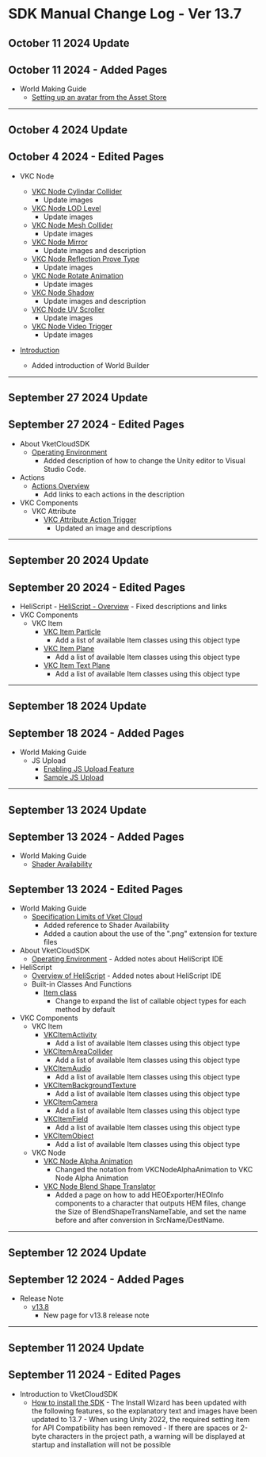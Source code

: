 # SDK Manual Change Log - Ver 13.7

## October 11 2024 Update

## October 11 2024 - Added Pages
- World Making Guide
    - [Setting up an avatar from the Asset Store](https://vrhikky.github.io/VketCloudSDK_Documents/13.7/en/WorldMakingGuide/ImportAssetStore.html)

---

## October 4 2024 Update

## October 4 2024 - Edited Pages
- VKC Node
    - [VKC Node Cylindar Collider](https://vrhikky.github.io/VketCloudSDK_Documents/13.7/en/VKCComponents/VKCNodeCylinderCollider.html)
        - Update images
    - [VKC Node LOD Level](https://vrhikky.github.io/VketCloudSDK_Documents/13.7/en/VKCComponents/VKCNodeLODLevel.html)
        - Update images
    - [VKC Node Mesh Collider](https://vrhikky.github.io/VketCloudSDK_Documents/13.7/en/VKCComponents/VKCNodeMeshCollider.html)
        - Update images
    - [VKC Node Mirror](https://vrhikky.github.io/VketCloudSDK_Documents/13.7/en/VKCComponents/VKCNodeMirror.html)
        - Update images and description
    - [VKC Node Reflection Prove Type](https://vrhikky.github.io/VketCloudSDK_Documents/13.7/en/VKCComponents/VKCNodeReflectionProbeType.html)
        - Update images
    - [VKC Node Rotate Animation](https://vrhikky.github.io/VketCloudSDK_Documents/13.7/en/VKCComponents/VKCNodeRotateAnimation.html)
        - Update images
    - [VKC Node Shadow](https://vrhikky.github.io/VketCloudSDK_Documents/13.7/en/VKCComponents/VKCNodeShadow.html)
        - Update images and description
    - [VKC Node UV Scroller](https://vrhikky.github.io/VketCloudSDK_Documents/13.7/en/VKCComponents/VKCNodeUVScroller.html)
        - Update images
    - [VKC Node Video Trigger](https://vrhikky.github.io/VketCloudSDK_Documents/13.7/en/VKCComponents/VKCNodeVideoTrigger.html)
        - Update images

- [Introduction](https://vrhikky.github.io/VketCloudSDK_Documents/13.7/en/index.html)
    - Added introduction of World Builder

---

## September 27 2024 Update

## September 27 2024 - Edited Pages

- About VketCloudSDK
    - [Operating Environment](https://vrhikky.github.io/VketCloudSDK_Documents/13.7/en/AboutVketCloudSDK/OperatingEnvironment.html)
        - Added description of how to change the Unity editor to Visual Studio Code.
- Actions
    - [Actions Overview](https://vrhikky.github.io/VketCloudSDK_Documents/13.7/en/Actions/ActionsOverview.html)
        - Add links to each actions in the description
- VKC Components
    - VKC Attribute
        - [VKC Attribute Action Trigger](https://vrhikky.github.io/VketCloudSDK_Documents/13.7/en/VKCComponents/VKCAttributeActionTrigger.html)
            - Updated an image and descriptions

---

## September 20 2024 Update

## September 20 2024 - Edited Pages

- HeliScript
      - [HeliScript - Overview](https://vrhikky.github.io/VketCloudSDK_Documents/13.7/en/hs/hs_overview.html)
          - Fixed descriptions and links
- VKC Components
    - VKC Item
        - [VKC Item Particle](https://vrhikky.github.io/VketCloudSDK_Documents/13.4/en/VKCComponents/VKCItemParticle.html)
            - Add a list of available Item classes using this object type
        - [VKC Item Plane](https://vrhikky.github.io/VketCloudSDK_Documents/13.4/en/VKCComponents/VKCItemPlane.html)
            - Add a list of available Item classes using this object type
        - [VKC Item Text Plane](https://vrhikky.github.io/VketCloudSDK_Documents/13.4/en/VKCComponents/VKCItemPlane.html)
            - Add a list of available Item classes using this object type

---

## September 18 2024 Update

## September 18 2024 - Added Pages

- World Making Guide
  - JS Upload
    - [Enabling JS Upload Feature](https://vrhikky.github.io/VketCloudSDK_Documents/13.7/en/WorldMakingGuide/JsUpload.html)
    - [Sample JS Upload](https://vrhikky.github.io/VketCloudSDK_Documents/13.7/en/WorldMakingGuide/JsUpload_Sample.html)

---

## September 13 2024 Update
    
## September 13 2024 - Added Pages

- World Making Guide
  - [Shader Availability](https://vrhikky.github.io/VketCloudSDK_Documents/13.7/en/WorldMakingGuide/ShaderAvailability.html)

## September 13 2024 - Edited Pages

- World Making Guide
  - [Specification Limits of Vket Cloud](https://vrhikky.github.io/VketCloudSDK_Documents/13.7/en/WorldMakingGuide/UnityGuidelines.html)
    - Added reference to Shader Availability
    - Added a caution about the use of the ".png" extension for texture files
- About VketCloudSDK
  - [Operating Environment](https://vrhikky.github.io/VketCloudSDK_Documents/13.7/en/AboutVketCloudSDK/OperatingEnvironment.html)
        - Added notes about HeliScript IDE
- HeliScript
  - [Overview of HeliScript](https://vrhikky.github.io/VketCloudSDK_Documents/13.7/en/HeliScript/Overview.html)
        - Added notes about HeliScript IDE
  - Built-in Classes And Functions
      - [Item class](https://vrhikky.github.io/VketCloudSDK_Documents/13.7/en/hs/hs_class_item.html)
          - Change to expand the list of callable object types for each method by default
- VKC Components
    - VKC Item
        - [VKCItemActivity](https://vrhikky.github.io/VketCloudSDK_Documents/13.7/en/VKCComponents/VKCItemActivity.html)
            - Add a list of available Item classes using this object type
        - [VKCItemAreaCollider](https://vrhikky.github.io/VketCloudSDK_Documents/13.7/en/VKCComponents/VKCItemAreaCollider.html)
            - Add a list of available Item classes using this object type
        - [VKCItemAudio](https://vrhikky.github.io/VketCloudSDK_Documents/13.7/en/VKCComponents/VKCItemAudio.html)
            - Add a list of available Item classes using this object type
        - [VKCItemBackgroundTexture](https://vrhikky.github.io/VketCloudSDK_Documents/13.7/en/VKCComponents/VKCItemBackgroundTexture.html)
            - Add a list of available Item classes using this object type
        - [VKCItemCamera](https://vrhikky.github.io/VketCloudSDK_Documents/13.7/en/VKCComponents/VKCItemCamera.html)
            - Add a list of available Item classes using this object type
        - [VKCItemField](https://vrhikky.github.io/VketCloudSDK_Documents/13.7/en/VKCComponents/VKCItemField.html)
            - Add a list of available Item classes using this object type
        - [VKCItemObject](https://vrhikky.github.io/VketCloudSDK_Documents/13.7/en/VKCComponents/VKCItemObject.html)
            - Add a list of available Item classes using this object type
    - VKC Node
        - [VKC Node Alpha Animation](https://vrhikky.github.io/VketCloudSDK_Documents/13.7/en/VKCComponents/VKCNodeAlphaAnimation.html)
            - Changed the notation from VKCNodeAlphaAnimation to VKC Node Alpha Animation
        - [VKC Node Blend Shape Translator](https://vrhikky.github.io/VketCloudSDK_Documents/13.7/en/VKCComponents/VKCNodeBlendShapeTranslator.html)
            - Added a page on how to add HEOExporter/HEOInfo components to a character that outputs HEM files, change the Size of BlendShapeTransNameTable, and set the name before and after conversion in SrcName/DestName.

---

## September 12 2024 Update

## September 12 2024 - Added Pages

- Release Note
  - [v13.8](https://vrhikky.github.io/VketCloudSDK_Documents/13.7/en/releasenote/releasenote-13.8.html)
    - New page for v13.8 release note

---

## September 11 2024 Update

## September 11 2024 - Edited Pages

- Introduction to VketCloudSDK
  - [How to install the SDK](https://vrhikky.github.io/VketCloudSDK_Documents/13.7/en/AboutVketCloudSDK/SetupSDK_external.html)
        - The Install Wizard has been updated with the following features, so the explanatory text and images have been updated to 13.7
           - When using Unity 2022, the required setting item for API Compatibility has been removed
           - If there are spaces or 2-byte characters in the project path, a warning will be displayed at startup and installation will not be possible
